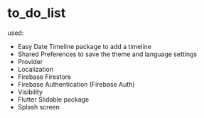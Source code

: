 # to_do_list
used:
- Easy Date Timeline package to add a timeline
- Shared Preferences to save the theme and language settings
- Provider
- Localization
- Firebase Firestore
- Firebase Authentication (Firebase Auth)
- Visibility
- Flutter Slidable package
- Splash screen
